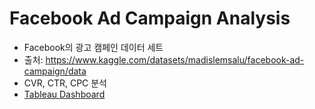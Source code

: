 # Facebook Ad Campaign Analysis

- Facebook의 광고 캠페인 데이터 세트
- 출처: https://www.kaggle.com/datasets/madislemsalu/facebook-ad-campaign/data
- CVR, CTR, CPC 분석
- [Tableau Dashboard](https://public.tableau.com/app/profile/.58926695/viz/FacebookAdCampaignDashboard_17377005502620/sheet7)
